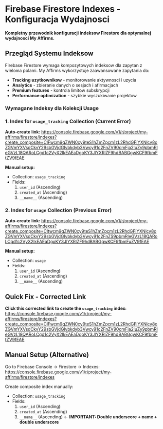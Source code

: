 # Firebase Firestore Indexes - Konfiguracja Wydajnosci

**Kompletny przewodnik konfiguracji indeksow Firestore dla optymalnej wydajnosci My Affirms.**

## Przegląd Systemu Indeksow

Firebase Firestore wymaga kompozytowych indeksow dla zapytan z wieloma polami. My Affirms wykorzystuje zaawansowane zapytania do:
- **Tracking uzytkownikow** - monitorowanie aktywnosci i uzycia
- **Analytics** - zbieranie danych o sesjach i afirmacjach  
- **Premium features** - kontrola limitow subskrypcji
- **Performance optimization** - szybkie wyszukiwanie projektow

### Wymagane Indeksy dla Kolekcji Usage

### 1. Index for `usage_tracking` Collection (Current Error)

**Auto-create link:** 
https://console.firebase.google.com/v1/r/project/my-affirms/firestore/indexes?create_composite=ClFwcm9qZWN0cy9teS1hZmZpcm1zL2RhdGFiYXNlcy8oZGVmYXVsdCkvY29sbGVjdGlvbkdyb3Vwcy91c2FnZV90cmFja2luZy9pbmRleGVzL18QARoLCgd1c2VyX2lkEAEaDgoKY3JlYXRlZF9hdBABGgwKCF9fbmFtZV9fEAE

**Manual setup:**
- Collection: `usage_tracking`
- Fields:
  1. `user_id` (Ascending) 
  2. `created_at` (Ascending)
  3. `__name__` (Ascending)

### 2. Index for `usage` Collection (Previous Error)

**Auto-create link:**
https://console.firebase.google.com/v1/r/project/my-affirms/firestore/indexes?create_composite=Cltwcm9qZWN0cy9teS1hZmZpcm1zL2RhdGFiYXNlcy8oZGVmYXVsdCkvY29sbGVjdGlvbkdyb3Vwcy91c2FnZS9pbmRleGVzL18QARoLCgd1c2VyX2lkEAEaDgoKY3JlYXRlZF9hdBABGgwKCF9fbmFuZV9fEAE

**Manual setup:**
- Collection: `usage`
- Fields:
  1. `user_id` (Ascending) 
  2. `created_at` (Ascending)
  3. `__name__` (Ascending)

## Quick Fix - Corrected Link

**Click this corrected link to create the `usage_tracking` index:**
https://console.firebase.google.com/v1/r/project/my-affirms/firestore/indexes?create_composite=ClFwcm9qZWN0cy9teS1hZmZpcm1zL2RhdGFiYXNlcy8oZGVmYXVsdCkvY29sbGVjdGlvbkdyb3Vwcy91c2FnZV90cmFja2luZy9pbmRleGVzL18QARoLCgd1c2VyX2lkEAEaDgoKY3JlYXRlZF9hdBABGgwKCF9fbmFtZV9fEAE

## Manual Setup (Alternative)

Go to Firebase Console → Firestore → Indexes:
https://console.firebase.google.com/v1/r/project/my-affirms/firestore/indexes

Create composite index manually:
- Collection: `usage_tracking`
- Fields:
  1. `user_id` (Ascending)
  2. `created_at` (Ascending) 
  3. `__name__` (Ascending) ← **IMPORTANT: Double underscore + name + double underscore**
